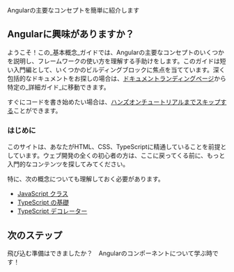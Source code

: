<docs-decorative-header title="概要" imgSrc="adev/src/assets/images/what_is_angular.svg"> <!-- markdownlint-disable-line -->
Angularの主要なコンセプトを簡単に紹介します
</docs-decorative-header>

## Angularに興味がありますか？

ようこそ！この_基本概念_ガイドでは、Angularの主要なコンセプトのいくつかを説明し、フレームワークの使い方を理解する手助けをします。このガイドは短い入門編として、いくつかのビルディングブロックに焦点を当てています。深く包括的なドキュメントをお探しの場合は、[ドキュメントランディングページ](概要)から特定の_詳細ガイド_に移動できます。

すぐにコードを書き始めたい場合は、[ハンズオンチュートリアルまでスキップする](tutorials/learn-angular)ことができます。

### はじめに

このサイトは、あなたがHTML、CSS、TypeScriptに精通していることを前提としています。ウェブ開発の全くの初心者の方は、ここに戻ってくる前に、もっと入門的なコンテンツを探してみてください。

特に、次の概念についても理解しておく必要があります。

- [JavaScript クラス](https://developer.mozilla.org/ja/docs/Web/JavaScript/Reference/Classes)
- [TypeScript の基礎](https://www.typescriptlang.org/docs/handbook/typescript-in-5-minutes.html)
- [TypeScript デコレーター](https://www.typescriptlang.org/docs/handbook/decorators.html)

## 次のステップ

飛び込む準備はできましたか？　Angularのコンポーネントについて学ぶ時です！

<docs-pill-row>
  <docs-pill title="コンポーネントによる構築" href="essentials/components" />
</docs-pill-row>
